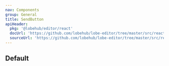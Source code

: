 ```yaml
---
nav: Components
group: General
title: SendButton
apiHeader:
  pkg: '@lobehub/editor/react'
  docUrl: 'https://github.com/lobehub/lobe-editor/tree/master/src/react/SendButton/index.md'
  sourceUrl: 'https://github.com/lobehub/lobe-editor/tree/master/src/react/SendButton/index.ts'
---
```


## Default

<code src="./demos/index.tsx" nopadding center></code>
